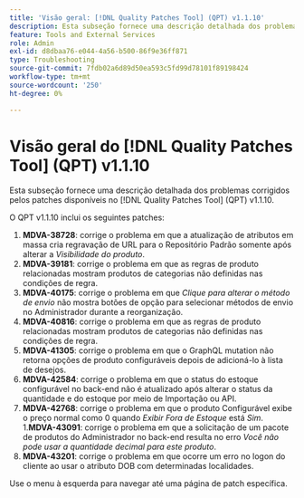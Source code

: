 ```yaml
---
title: 'Visão geral: [!DNL Quality Patches Tool] (QPT) v1.1.10'
description: Esta subseção fornece uma descrição detalhada dos problemas corrigidos pelos patches disponíveis no  [!DNL Quality Patches Tool] (QPT) v1.1.10.
feature: Tools and External Services
role: Admin
exl-id: d8dbaa76-e044-4a56-b500-86f9e36ff871
type: Troubleshooting
source-git-commit: 7fdb02a6d89d50ea593c5fd99d78101f89198424
workflow-type: tm+mt
source-wordcount: '250'
ht-degree: 0%

---
```


# Visão geral do [!DNL Quality Patches Tool] (QPT) v1.1.10

Esta subseção fornece uma descrição detalhada dos problemas corrigidos pelos patches disponíveis no [!DNL Quality Patches Tool] (QPT) v1.1.10.

O QPT v1.1.10 inclui os seguintes patches:

1. **MDVA-38728**: corrige o problema em que a atualização de atributos em massa cria regravação de URL para o Repositório Padrão somente após alterar a *Visibilidade do produto*.
1. **MDVA-39181**: corrige o problema em que as regras de produto relacionadas mostram produtos de categorias não definidas nas condições de regra.
1. **MDVA-40175**: corrige o problema em que *Clique para alterar o método de envio* não mostra botões de opção para selecionar métodos de envio no Administrador durante a reorganização.
1. **MDVA-40816**: corrige o problema em que as regras de produto relacionadas mostram produtos de categorias não definidas nas condições de regra.
1. **MDVA-41305**: corrige o problema em que o GraphQL mutation não retorna opções de produto configuráveis depois de adicioná-lo à lista de desejos.
1. **MDVA-42584**: corrige o problema em que o status do estoque configurável no back-end não é atualizado após alterar o status da quantidade e do estoque por meio de Importação ou API.
1. **MDVA-42768**: corrige o problema em que o produto Configurável exibe o preço normal como 0 quando *Exibir Fora de Estoque* está *Sim*.
1.**MDVA-43091**: corrige o problema em que a solicitação de um pacote de produtos do Administrador no back-end resulta no erro *Você não pode usar a quantidade decimal para este produto*.
1. **MDVA-43201**: corrige o problema em que ocorre um erro no logon do cliente ao usar o atributo DOB com determinadas localidades.

Use o menu à esquerda para navegar até uma página de patch específica.
